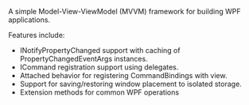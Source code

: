 <p>A simple Model-View-ViewModel (MVVM) framework for building WPF applications.</p>

<p>Features include:</p>

<ul>
<li>INotifyPropertyChanged support with caching of PropertyChangedEventArgs instances.</li>
<li>ICommand registration support using delegates.</li>
<li>Attached behavior for registering CommandBindings with view.</li>
<li>Support for saving/restoring window placement to isolated storage.</li>
<li>Extension methods for common WPF operations</li>
</ul>